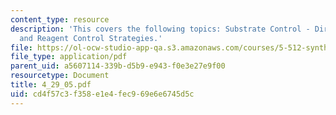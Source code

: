```yaml
---
content_type: resource
description: 'This covers the following topics: Substrate Control - Directed Hydrogenation,
  and Reagent Control Strategies.'
file: https://ol-ocw-studio-app-qa.s3.amazonaws.com/courses/5-512-synthetic-organic-chemistry-ii-spring-2005/cd4f57c3f358e1e4fec969e6e6745d5c_4_29_05.pdf
file_type: application/pdf
parent_uid: a5607114-339b-d5b9-e943-f0e3e27e9f00
resourcetype: Document
title: 4_29_05.pdf
uid: cd4f57c3-f358-e1e4-fec9-69e6e6745d5c
---
```


